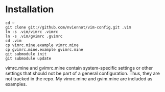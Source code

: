 Installation
=============

    cd ~
    git clone git://github.com/nviennot/vim-config.git .vim
    ln -s .vim/vimrc .vimrc
    ln -s .vim/gvimrc .gvimrc
    cd .vim
    cp vimrc.mine.example vimrc.mine
    cp gvimrc.mine.example gvimrc.mine
    git submodule init
    git submodule update


vimrc.mine and gvimrc.mine contain system-specific settings or other settings
that should not be part of a general configuration. Thus, they are not tracked
in the repo. My vimrc.mine and gvim.mine are included as examples.
